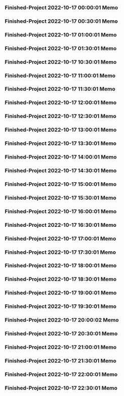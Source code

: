 ### Finished-Project 2022-10-17 00:00:01 Memo
### Finished-Project 2022-10-17 00:30:01 Memo
### Finished-Project 2022-10-17 01:00:01 Memo
### Finished-Project 2022-10-17 01:30:01 Memo
### Finished-Project 2022-10-17 10:30:01 Memo
### Finished-Project 2022-10-17 11:00:01 Memo
### Finished-Project 2022-10-17 11:30:01 Memo
### Finished-Project 2022-10-17 12:00:01 Memo
### Finished-Project 2022-10-17 12:30:01 Memo
### Finished-Project 2022-10-17 13:00:01 Memo
### Finished-Project 2022-10-17 13:30:01 Memo
### Finished-Project 2022-10-17 14:00:01 Memo
### Finished-Project 2022-10-17 14:30:01 Memo
### Finished-Project 2022-10-17 15:00:01 Memo
### Finished-Project 2022-10-17 15:30:01 Memo
### Finished-Project 2022-10-17 16:00:01 Memo
### Finished-Project 2022-10-17 16:30:01 Memo
### Finished-Project 2022-10-17 17:00:01 Memo
### Finished-Project 2022-10-17 17:30:01 Memo
### Finished-Project 2022-10-17 18:00:01 Memo
### Finished-Project 2022-10-17 18:30:01 Memo
### Finished-Project 2022-10-17 19:00:01 Memo
### Finished-Project 2022-10-17 19:30:01 Memo
### Finished-Project 2022-10-17 20:00:02 Memo
### Finished-Project 2022-10-17 20:30:01 Memo
### Finished-Project 2022-10-17 21:00:01 Memo
### Finished-Project 2022-10-17 21:30:01 Memo
### Finished-Project 2022-10-17 22:00:01 Memo
### Finished-Project 2022-10-17 22:30:01 Memo
